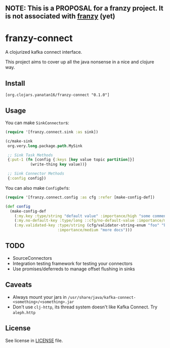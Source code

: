## NOTE: This is a PROPOSAL for a franzy project. It is not associated with [franzy](https://github.com/ymilky/franzy) (yet) ##

# franzy-connect

A clojurized kafka connect interface.

This project aims to cover up all the java nonsense in a nice and clojure way.

## Install

```
[org.clojars.yanatan16/franzy-connect "0.1.0"]
```

## Usage

You can make `SinkConnector`s:

``` clojure
(require '[franzy.connect.sink :as sink])

(c/make-sink
 org.very.long.package.path.MySink

 ;; Sink Task Methods
 {:put-1 (fn [config {:keys [key value topic partition]}]
           (write-thing key value))}

 ;; Sink Connector Methods
 {:config config})
```

You can also make `ConfigDef`s:

``` clojure
(require '[franzy.connect.config :as cfg :refer [make-config-def])

(def config
  (make-config-def
    (:my.key :type/string "default value" :importance/high "some comments")
    (:my.no-default-key :type/long ::cfg/no-default-value :importance/medium "docs")
    (:my.validated-key :type/string (cfg/validator-string-enum "foo" "bar")
                       :importance/medium "more docs")))
```

## TODO

- SourceConnectors
- Integration testing framework for testing your connectors
- Use promises/deferreds to manage offset flushing in sinks

## Caveats

- Always mount your jars in `/usr/share/java/kafka-connect-<something>/<something>.jar`
- Don't use `clj-http`, its thread system doesn't like Kafka Connect. Try `aleph.http`

## License

See license in [LICENSE](/LICENSE) file.
